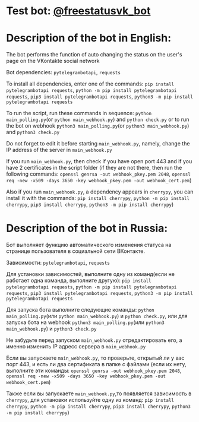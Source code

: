 # Test bot: [@freestatusvk_bot](https://t.me/freestatusvk_bot)

# Description of the bot in English:
The bot performs the function of auto changing the status on the user's page on the VKontakte social network

Bot dependencies: `pytelegrambotapi`, `requests`

To install all dependencies, enter one of the commands: `pip install pytelegrambotapi requests`, `python -m pip install pytelegrambotapi requests`, `pip3 install pytelegrambotapi requests`, `python3 -m pip install pytelegrambotapi requests`

To run the script, run these commands in sequence: `python main_polling.py`(or `python main_webhook.py`) and `python check.py` or to run the bot on webhook `python3 main_polling.py`(or `python3 main_webhook.py`) and `python3 check.py`

Do not forget to edit it before starting `main_webhook.py`, namely, change the IP address of the server in `main_webhook.py`

If you run `main_webhook.py`, then check if you have open port 443 and if you have 2 certificates in the script folder (if they are not there, then run the following commands: `openssl genrsa -out webhook_pkey.pem 2048`, `openssl req -new -x509 -days 3650 -key webhook_pkey.pem -out webhook_cert.pem`)

Also if you run `main_webhook.py`, a dependency appears in `cherrypy`, you can install it with the commands: `pip install cherrypy`, `python -m pip install cherrypy`, `pip3 install cherrypy`, `python3 -m pip install cherrypy`)

# Description of the bot in Russia:
Бот выполняет функцию автоматического изменения статуса на странице пользователя в социальной сети ВКонтакте.

Зависимости: `pytelegrambotapi`, `requests`

Для установки зависимостей, выполните одну из команд(если не работает одна команда, выполните другую): `pip install pytelegrambotapi requests`, `python -m pip install pytelegrambotapi requests`, `pip3 install pytelegrambotapi requests`, `python3 -m pip install pytelegrambotapi requests`

Для запуска бота выполните следующие команды: `python main_polling.py`(или `python main_webhook.py`) и `python check.py`, или для запуска бота на webhook `python3 main_polling.py`(или `python3 main_webhook.py`) и `python3 check.py`

Не забудьте перед запуском `main_webhook.py` отредактировать его, а именно изменить IP адресс сервера в `main_webhook.py`

Если вы запускаете `main_webhook.py`, то проверьте, открытый ли у вас порт 443, и есть ли два сертификата в папке с файлами (если их нету, выполните эти команды: `openssl genrsa -out webhook_pkey.pem 2048`, `openssl req -new -x509 -days 3650 -key webhook_pkey.pem -out webhook_cert.pem`)

Также если вы запускаете `main_webhook.py`,то появляется зависимость в `cherrypy`, для установки используйте одну из команд: `pip install cherrypy`, `python -m pip install cherrypy`, `pip3 install cherrypy`, `python3 -m pip install cherrypy`)
